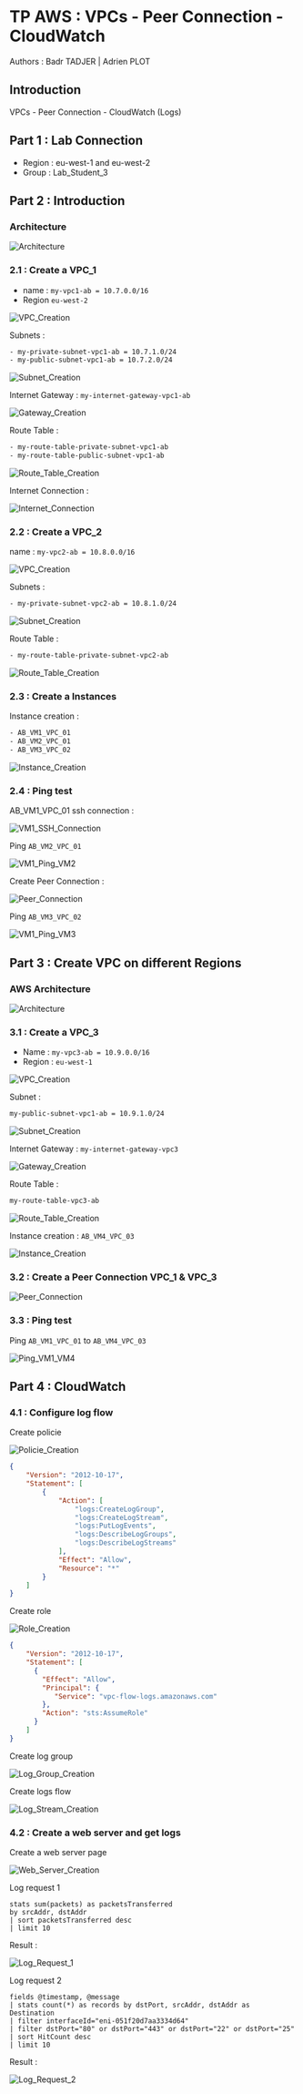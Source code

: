 # TP AWS : VPCs - Peer Connection - CloudWatch

Authors : Badr TADJER | Adrien PLOT

## Introduction

VPCs - Peer Connection - CloudWatch (Logs)

## Part 1 : Lab Connection

- Region : eu-west-1 and eu-west-2
- Group : Lab_Student_3

## Part 2 : Introduction

### Architecture

![Architecture](./assets/part1/1_architecture.png)

### 2.1 : Create a VPC_1

- name : ``my-vpc1-ab = 10.7.0.0/16``
- Region ``eu-west-2``

![VPC_Creation](./assets/part1/2_create_vpc.png)

Subnets :

```txt
- my-private-subnet-vpc1-ab = 10.7.1.0/24
- my-public-subnet-vpc1-ab = 10.7.2.0/24
```

![Subnet_Creation](./assets/part1/3_create_subnet.png)

Internet Gateway : ``my-internet-gateway-vpc1-ab``

![Gateway_Creation](./assets/part1/4_create_igw.png)

Route Table :

```txt
- my-route-table-private-subnet-vpc1-ab
- my-route-table-public-subnet-vpc1-ab
```

![Route_Table_Creation](./assets/part1/5_create_route_table.png)

Internet Connection :

![Internet_Connection](./assets/part1/6_internet_connection.png)

### 2.2 : Create a VPC_2

name : ``my-vpc2-ab = 10.8.0.0/16``

![VPC_Creation](./assets/part1/7_create_vpc_2.png)

Subnets :

```txt
- my-private-subnet-vpc2-ab = 10.8.1.0/24
```

![Subnet_Creation](./assets/part1/8_create_subnet_2.png)

Route Table :

```txt
- my-route-table-private-subnet-vpc2-ab
```

![Route_Table_Creation](./assets/part1/9_create_route_table_2.png)

### 2.3 : Create a Instances

Instance creation :

```txt
- AB_VM1_VPC_01
- AB_VM2_VPC_01
- AB_VM3_VPC_02
```

![Instance_Creation](./assets/part1/10_create_instances.png)

### 2.4 : Ping test

AB_VM1_VPC_01 ssh connection :

![VM1_SSH_Connection](./assets/part1/11_connecte_VM1.png)

Ping ``AB_VM2_VPC_01``

![VM1_Ping_VM2](./assets/part1/12_ping_VM2.png)

Create Peer Connection :

![Peer_Connection](./assets/part1/13_create_peer_connection.png)

Ping ``AB_VM3_VPC_02``

![VM1_Ping_VM3](./assets/part1/14_ping_VM3.png)

## Part 3 : Create VPC on different Regions

### AWS Architecture

![Architecture](./assets/part2/1_architecture.png)

### 3.1 : Create a VPC_3

- Name : ``my-vpc3-ab = 10.9.0.0/16``
- Region : ``eu-west-1``

![VPC_Creation](./assets/part2/2_create_vpc.png)

Subnet :

```txt
my-public-subnet-vpc1-ab = 10.9.1.0/24
```

![Subnet_Creation](./assets/part2/3_create_subnet.png)

Internet Gateway : ``my-internet-gateway-vpc3``

![Gateway_Creation](./assets/part2/4_create_internet_gateway.png)

Route Table :

```txt
my-route-table-vpc3-ab
```

![Route_Table_Creation](./assets/part2/5_create_route_table.png)

Instance creation : ``AB_VM4_VPC_03``

![Instance_Creation](./assets/part2/6_create_instance.png)

### 3.2 : Create a Peer Connection VPC_1 & VPC_3

![Peer_Connection](./assets/part2/7_create_peer_connection.png)

### 3.3 : Ping test

Ping ``AB_VM1_VPC_01`` to ``AB_VM4_VPC_03``

![Ping_VM1_VM4](./assets/part2/8_ping_VM4.png)

## Part 4 : CloudWatch

### 4.1 : Configure log flow

Create policie

![Policie_Creation](./assets/part3/1_create_policie.png)

```json
{
    "Version": "2012-10-17",
    "Statement": [
        {
            "Action": [
                "logs:CreateLogGroup",
                "logs:CreateLogStream",
                "logs:PutLogEvents",
                "logs:DescribeLogGroups",
                "logs:DescribeLogStreams"
            ],
            "Effect": "Allow",
            "Resource": "*"
        }
    ]
}
```

Create role

![Role_Creation](./assets/part3/2_create_role.png)

```json
{
    "Version": "2012-10-17",
    "Statement": [
      {
        "Effect": "Allow",
        "Principal": {
           "Service": "vpc-flow-logs.amazonaws.com"
        },
        "Action": "sts:AssumeRole"
      }
    ]
}
```

Create log group

![Log_Group_Creation](./assets/part3/3_create_log_group.png)

Create logs flow

![Log_Stream_Creation](./assets/part3/4_create_flow_logs.png)

### 4.2 : Create a web server and get logs

Create a web server page

![Web_Server_Creation](./assets/part3/5_create_web_server.png)

Log request 1

```request
stats sum(packets) as packetsTransferred 
by srcAddr, dstAddr 
| sort packetsTransferred desc 
| limit 10
```

Result :

![Log_Request_1](./assets/part3/6_request_1.png)

Log request 2

```request
fields @timestamp, @message 
| stats count(*) as records by dstPort, srcAddr, dstAddr as Destination 
| filter interfaceId="eni-051f20d7aa3334d64" 
| filter dstPort="80" or dstPort="443" or dstPort="22" or dstPort="25" 
| sort HitCount desc 
| limit 10
```

Result :

![Log_Request_2](./assets/part3/7_request_2.png)
